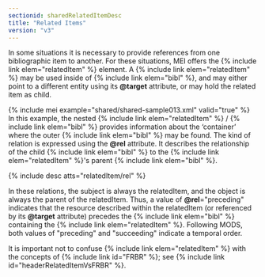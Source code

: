 ```yaml
---
sectionid: sharedRelatedItemDesc
title: "Related Items"
version: "v3"
---
```


In some situations it is necessary to provide references from one bibliographic item
to
another. For these situations, MEI offers the {% include link elem="relatedItem" %} element. A
{% include link elem="relatedItem" %} may be used inside of {% include link elem="bibl" %}, and
may either point to a different entity using its **@target** attribute, or may hold
the related item as child. 

{% include mei example="shared/shared-sample013.xml" valid="true" %}
 In this example, the nested {% include link elem="relatedItem" %} / {% include link elem="bibl" %}
provides information about the ‘container’ where the outer {% include link elem="bibl" %} may be found. The kind of relation is expressed using the
**@rel** attribute. It describes the relationship of the child {% include link elem="bibl" %} to the {% include link elem="relatedItem" %}'s parent {% include link elem="bibl" %}. 



{% include desc atts="relatedItem/rel" %}




 In these relations, the subject is always the relatedItem, and the object is always
the
parent of the relatedItem. Thus, a value of **@rel**="preceding" indicates that the
resource described within the relatedItem (or referenced by its **@target** attribute)
precedes the {% include link elem="bibl" %} containing the {% include link elem="relatedItem" %}.
Following MODS, both values of "preceding" and "succeeding" indicate a temporal order.


 It is important not to confuse {% include link elem="relatedItem" %} with the concepts of {% include link id="FRBR" %}; see {% include link id="headerRelatedItemVsFRBR" %}. 

